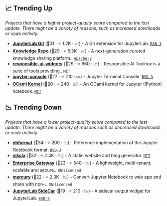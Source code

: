 ## 📈 Trending Up

_Projects that have a higher project-quality score compared to the last update. There might be a variety of reasons, such as increased downloads or code activity._

- <b><a href="https://github.com/jupyterlab/jupyterlab-git">JupyterLab Git</a></b> (🥇31 ·  ⭐ 1.2K · 📈) - A Git extension for JupyterLab. <code><a href="http://bit.ly/3aKzpTv">BSD-3</a></code>
- <b><a href="https://github.com/airbnb/knowledge-repo">Knowledge Repo</a></b> (🥈29 ·  ⭐ 5.3K · 📈) - A next-generation curated knowledge sharing platform.. <code><a href="http://bit.ly/3nYMfla">Apache-2</a></code>
- <b><a href="https://github.com/microsoft/responsible-ai-toolbox">responsible-ai-widgets</a></b> (🥈29 ·  ⭐ 660 · 📈) - Responsible AI Toolbox is a suite of tools providing.. <code><a href="http://bit.ly/34MBwT8">MIT</a></code>
- <b><a href="https://github.com/jupyter/jupyter_console">jupyter-console</a></b> (🥈27 ·  ⭐ 210 · 💤) - Jupyter Terminal Console. <code><a href="http://bit.ly/3aKzpTv">BSD-3</a></code>
- <b><a href="https://github.com/akabe/ocaml-jupyter">OCaml Kernel</a></b> (🥉20 ·  ⭐ 240 · 📈) - An OCaml kernel for Jupyter (IPython) notebook. <code><a href="http://bit.ly/34MBwT8">MIT</a></code>

## 📉 Trending Down

_Projects that have a lower project-quality score compared to the last update. There might be a variety of reasons such as decreased downloads or code activity._

- <b><a href="https://github.com/jupyter/nbformat">nbformat</a></b> (🥇34 ·  ⭐ 200 · 📉) - Reference implementation of the Jupyter Notebook format. <code><a href="http://bit.ly/3aKzpTv">BSD-3</a></code>
- <b><a href="https://github.com/getnikola/nikola">nikola</a></b> (🥈32 ·  ⭐ 2.4K · 📉) - A static website and blog generator. <code><a href="http://bit.ly/34MBwT8">MIT</a></code>
- <b><a href="https://github.com/jupyter-server/enterprise_gateway">Enterprise Gateway</a></b> (🥈23 ·  ⭐ 540 · 📉) - A lightweight, multi-tenant, scalable and secure.. <code>❗Unlicensed</code>
- <b><a href="https://github.com/mljar/mercury">mercury</a></b> (🥉22 ·  ⭐ 2.3K · 📉) - Convert Jupyter Notebook to web app and share with non-.. <code>❗Unlicensed</code>
- <b><a href="https://github.com/jupyter-widgets/jupyterlab-sidecar">JupyterLab SideCar</a></b> (🥈19 ·  ⭐ 210 · 📉) - A sidecar output widget for JupyterLab. <code><a href="http://bit.ly/3aKzpTv">BSD-3</a></code>

